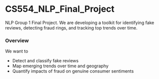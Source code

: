 # CS554_NLP_Final_Project
NLP Group 1 Final Project. We are developing a toolkit for identifying fake reviews, detecting fraud rings, and tracking top trends over time. 

### Overview
We want to 
- Detect and classify fake reviews
- Map emerging trends over time and geography
- Quantify impacts of fraud on genuine consumer sentiments

